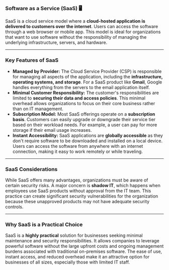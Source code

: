 ### Software as a Service (SaaS) 🖥️

SaaS is a cloud service model where a **cloud-hosted application is delivered to customers over the internet**. Users can access the software through a web browser or mobile app. This model is ideal for organizations that want to use software without the responsibility of managing the underlying infrastructure, servers, and hardware.

---

### Key Features of SaaS

* **Managed by Provider:** The Cloud Service Provider (CSP) is responsible for managing all aspects of the application, including the **infrastructure, operating systems, and storage**. For a SaaS product like **Gmail**, Google handles everything from the servers to the email application itself.
* **Minimal Customer Responsibility:** The customer's responsibilities are limited to **securing their data and access policies**. This minimal overhead allows organizations to focus on their core business rather than on IT management.
* **Subscription Model:** Most SaaS offerings operate on a **subscription basis**. Customers can easily upgrade or downgrade their service tier based on their workload needs. For example, a user can pay for more storage if their email usage increases.
* **Instant Accessibility:** SaaS applications are **globally accessible** as they don't require software to be downloaded and installed on a local device. Users can access the software from anywhere with an internet connection, making it easy to work remotely or while traveling.

---

### SaaS Considerations

While SaaS offers many advantages, organizations must be aware of certain security risks. A major concern is **shadow IT**, which happens when employees use SaaS products without approval from the IT team. This practice can create significant security vulnerabilities for the organization because these unapproved products may not have adequate security controls.

---

### Why SaaS is a Practical Choice

SaaS is a **highly practical** solution for businesses seeking minimal maintenance and security responsibilities. It allows companies to leverage powerful software without the large upfront costs and ongoing management burdens associated with traditional on-premises software. The ease of use, instant access, and reduced overhead make it an attractive option for businesses of all sizes, especially those with limited IT staff.
